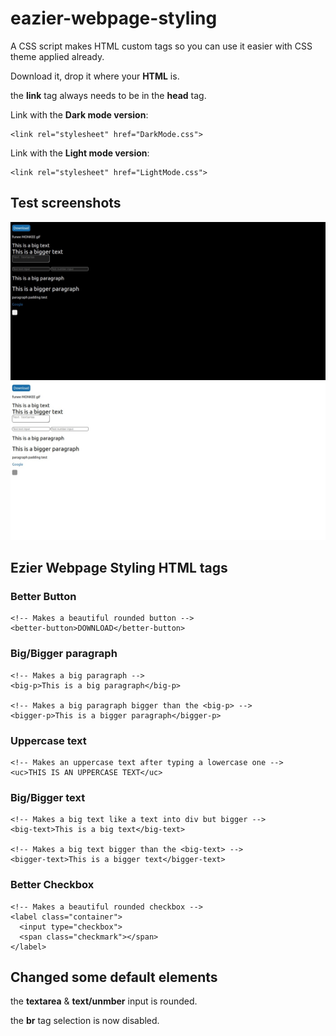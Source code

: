 # eazier-webpage-styling
A CSS script makes HTML custom tags so you can use it easier with CSS theme applied already.

Download it, drop it where your **HTML** is.

the **link** tag always needs to be in the **head** tag.

Link with the **Dark mode version**:
```
<link rel="stylesheet" href="DarkMode.css">
```
Link with the **Light mode version**:
```
<link rel="stylesheet" href="LightMode.css">
```
## Test screenshots
<img src="Web capture_13-7-2022_152716_.jpeg" title="Dark mode preview" alt="">
<img src="Web capture_13-7-2022_152730_.jpeg" title="Light mode preview" alt="">

## Ezier Webpage Styling HTML tags
### Better Button
```
<!-- Makes a beautiful rounded button -->
<better-button>DOWNLOAD</better-button>
```

### Big/Bigger paragraph
```
<!-- Makes a big paragraph -->
<big-p>This is a big paragraph</big-p>

<!-- Makes a big paragraph bigger than the <big-p> -->
<bigger-p>This is a bigger paragraph</bigger-p>
```

### Uppercase text
```
<!-- Makes an uppercase text after typing a lowercase one -->
<uc>THIS IS AN UPPERCASE TEXT</uc>
```

### Big/Bigger text
```
<!-- Makes a big text like a text into div but bigger -->
<big-text>This is a big text</big-text>

<!-- Makes a big text bigger than the <big-text> -->
<bigger-text>This is a bigger text</bigger-text>
```

### Better Checkbox
```
<!-- Makes a beautiful rounded checkbox -->
<label class="container">
  <input type="checkbox">
  <span class="checkmark"></span>
</label>
```

## Changed some default elements
the **textarea** & **text/unmber** input is rounded.

the **br** tag selection is now disabled.
